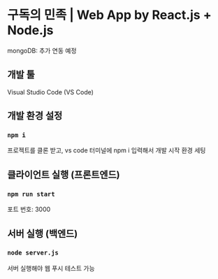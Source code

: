 # 구독의 민족 | Web App by React.js + Node.js 

mongoDB: 추가 연동 예정

## 개발 툴

Visual Studio Code (VS Code)

## 개발 환경 설정

### `npm i`

프로젝트를 클론 받고, vs code 터미널에 npm i 입력해서 개발 시작 환경 세팅

## 클라이언트 실행 (프론트엔드)

### `npm run start`
포트 번호: 3000

## 서버 실행 (백엔드)

### `node server.js`
서버 실행해야 웹 푸시 테스트 가능







